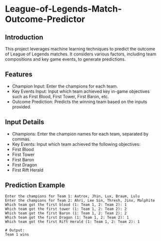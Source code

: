 # League-of-Legends-Match-Outcome-Predictor

## Introduction
This project leverages machine learning techniques to predict the outcome of League of Legends matches. It considers various factors, including team compositions and key game events, to generate predictions.

## Features
- Champion Input: Enter the champions for each team.
- Key Events Input: Input which team achieved key in-game objectives such as First Blood, First Tower, First Baron, etc.
- Outcome Prediction: Predicts the winning team based on the inputs provided.

## Input Details
- Champions: Enter the champion names for each team, separated by commas.
- Key Events: Input which team achieved the following objectives:
- First Blood
- First Tower
- First Baron
- First Dragon
- First Rift Herald

## Prediction Example
```
Enter the champions for Team 1: Aatrox, Jhin, Lux, Braum, Lulu
Enter the champions for Team 2: Ahri, Lee Sin, Thresh, Jinx, Malphite 
Which team got the first blood (1: Team 1, 2: Team 2): 1
Which team got the first tower (1: Team 1, 2: Team 2): 2
Which team got the first Baron (1: Team 1, 2: Team 2): 2
Which team got the first Dragon (1: Team 1, 2: Team 2): 1
Which team got the first Rift Herald (1: Team 1, 2: Team 2): 1

# Output:
Team 1 wins

```

